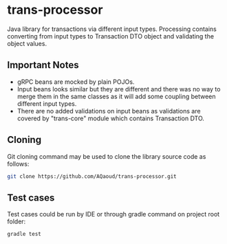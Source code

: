 # trans-processor
Java library for transactions via different input types. Processing contains converting from input types to Transaction DTO object and validating the object values.

## Important Notes

- gRPC beans are mocked by plain POJOs.
- Input beans looks similar but they are different and there was no way to merge them in the same classes 
as it will add some coupling between different input types. 
- There are no added validations on input beans as validations are covered by "trans-core" module which contains
 Transaction DTO.

## Cloning

Git cloning command may be used to clone the library source code as follows:

```bash
git clone https://github.com/AQaoud/trans-processor.git
```

## Test cases

Test cases could be run by IDE or through gradle command on project root folder:
```bash
gradle test
```

